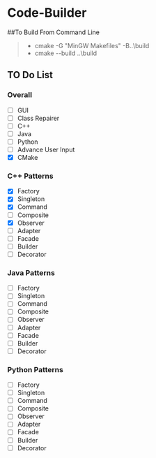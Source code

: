 # Code-Builder

##To Build From Command Line
> - cmake -G "MinGW Makefiles" -B..\build
> - cmake --build ..\build

## TO Do List

### Overall
- [ ] GUI
- [ ] Class Repairer
- [ ] C++
- [ ] Java
- [ ] Python
- [ ] Advance User Input
- [x] CMake

### C++ Patterns
- [x] Factory
- [x] Singleton
- [x] Command
- [ ] Composite
- [x] Observer 
- [ ] Adapter 
- [ ] Facade 
- [ ] Builder 
- [ ] Decorator 

### Java Patterns
- [ ] Factory
- [ ] Singleton
- [ ] Command
- [ ] Composite
- [ ] Observer 
- [ ] Adapter 
- [ ] Facade 
- [ ] Builder 
- [ ] Decorator 

### Python Patterns
- [ ] Factory
- [ ] Singleton
- [ ] Command
- [ ] Composite
- [ ] Observer 
- [ ] Adapter 
- [ ] Facade 
- [ ] Builder 
- [ ] Decorator 
